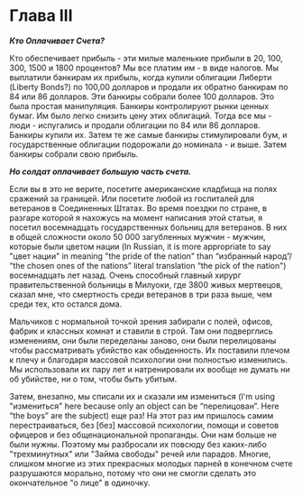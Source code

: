 
# Глава III

***Кто Оплачивает Счета?***

Кто обеспечивает прибыль - эти милые маленькие прибыли в 20, 100, 300, 1500 и 1800 процентов? Мы все платим им - в виде налогов. Мы выплатили банкирам их прибыль, когда купили облигации Либерти (Liberty Bonds?) по 100,00 долларов и продали их обратно банкирам по 84 или 86 долларов. Эти банкиры собрали более 100 долларов. Это была простая манипуляция. Банкиры контролируют рынки ценных бумаг. Им было легко снизить цену этих облигаций. Тогда все мы - люди - испугались и продали облигации по 84 или 86 долларов. Банкиры купили их. Затем те же самые банкиры стимулировали бум, и государственные облигации подорожали до номинала - и выше. Затем банкиры собрали свою прибыль.

***Но солдат оплачивает большую часть счета.***

Если вы в это не верите, посетите американские кладбища на полях сражений за границей. Или посетите любой из госпиталей для ветеранов в Соединенных Штатах. Во время поездки по стране, в разгаре которой я нахожусь на момент написания этой статьи, я посетил восемнадцать государственных больниц для ветеранов. В них в общей сложности около 50 000 загубленных мужчин - мужчин, которые были цветом нации (In Russian, it is more appropriate to say "цвет нации" in meaning "the pride of the nation" than “избранный народ”/ “the chosen ones of the nations” literal translation “the pick of the nation") восемнадцать лет назад. Очень способный главный хирург правительственной больницы в Милуоки, где 3800 живых мертвецов, сказал мне, что смертность среди ветеранов в три раза выше, чем среди тех, кто остался дома.

Мальчиков с нормальной точкой зрения забирали с полей, офисов, фабрик и классных комнат и ставили в строй. Там они подверглись изменениям, они были переделаны заново, они были перелицованы <!--(It seems to me that this is the closest Russian analogue to "about face" is "перелицованный" - turned inside out, retains the original message. It's a bit difficult for me to convey this sound in this phrase, I'm not a philologist, alliteration is closest (but I'm not sure if the term is correct). About  face (in the meaning of turned) - (verbatim) о лице - перелицованный correlation through the root of the word "лиц")--> чтобы рассматривать убийство как обыденность. Их поставили плечом к плечу и благодаря массовой психологии они полностью изменились. Мы использовали их пару лет и натренировали  их вообще не думать ни об убийстве, ни о том, чтобы быть убитым.

<!-- About Face means to turn 180 degree and face the other direction. The Russian military term from marching would be what you would want I think. His parallel here is that the soldiers are trained to change from civil loving people to hard killers and in the next paragraph he says they were then to turn away from this and become civil and loving again. This is a very hard thing for most people. I know, I can turn away suddenly but it takes me a couple of days to turn it off, most cant do this like I can. (I was a Marine a long time ago, and later I hunted criminals for the courts.) -->

<!-- How would you say someone "Turned to Sin" or "Turned away from Sin" those would be good parallels and work with the Russian Orthodox ethos.-->

Затем, внезапно, мы списали их и сказали им измениться (I'm using "измениться" here because only an object can be “перелицован”. Here “the boys” are the subject) еще раз! На этот раз им пришлось самим перестраиваться, без [без] массовой психологии, помощи и советов офицеров и без общенациональной пропаганды. Они нам больше не были нужны. Поэтому мы разбросали их повсюду без каких-либо "трехминутных" или "Займа свободы" речей или парадов. Многие, слишком многие из этих прекрасных молодых парней в конечном счете разрушаются морально, потому что они не смогли сделать это окончательное "о лице" в одиночку.
